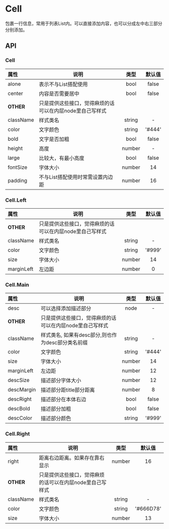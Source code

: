 # Cell

包裹一行信息，常用于列表List内。可以直接添加内容，也可以分成左中右三部分分别添加。

## API

### Cell

| 属性        | 说明                                |   类型   |   默认值   |
| :-------- | --------------------------------- | :----: | :-----: |
| alone     |表示不与List搭配使用               | bool | false |
| center     | 内容是否需要居中                   | bool | false |
| **OTHER** |   只是提供这些接口，觉得麻烦的话可以在内层node里自己写样式       |        |         |
| className | 样式类名                              | string |    -    |
| color | 文字颜色                              | string |    '#444'    |
| bold | 文字是否加粗                              | bool |    false   |
| height | 高度                              | number |   -   |
| large | 比较大，有最小高度            | bool |    false   |
| fontSize | 字体大小                            | number |    14   |
| padding | 不与List搭配使用时常需设置内边距       | number |    16   |


### Cell.Left

| 属性        | 说明                                |   类型   |   默认值   |
| :-------- | --------------------------------- | :----: | :-----: |
| **OTHER** |   只是提供这些接口，觉得麻烦的话可以在内层node里自己写样式       |        |         |
| className | 样式类名                              | string |    -    |
| color | 文字颜色                              | string |    '#999'    |
| size | 字体大小                            | number |    14   |
| marginLeft | 左边距                            | number |    0   |


### Cell.Main

| 属性         | 说明                                |   类型   |   默认值   |
| :--------   | ---------------------------------   | :----: | :-----: |
| desc      | 可以选择添加描述部分                          | node |    -    |
| **OTHER** | 只是提供这些接口，觉得麻烦的话可以在内层node里自己写样式     |        |         |
| className | 样式类名, 如果有desc部分,则也作为desc部分类名前缀       | string |    -    |
| color | 文字颜色                              | string |    '#444'    |
| size | 字体大小                            | number |    14   |
| marginLeft | 左边距                              | number |    12    |
| descSize | 描述部分字体大小                            | number |    12   |
| descMargin | 描述部分距title部分距离                    | number |    8   |
| descRight | 描述部分在本体右边                            | bool | false   |
| descBold | 描述部分加粗                          | bool | false |
| descColor | 描述部分颜色                            | string |  '#999'   |


### Cell.Right

| 属性        | 说明                                |   类型   |   默认值   |
| :-------- | --------------------------------- | :----: | :-----: |
| right | 距离右边距离。如果存在靠右显示                           | number |    16   |
| **OTHER** |   只是提供这些接口，觉得麻烦的话可以在内层node里自己写样式       |        |         |
| className | 样式类名                              | string |    -    |
| color | 文字颜色                              | string |    '#666D78'    |
| size | 字体大小                            | number |    13   |
